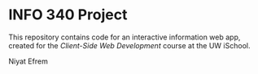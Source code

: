 # INFO 340 Project

This repository contains code for an interactive information web app, created for the _Client-Side Web Development_ course at the UW iSchool.

Niyat Efrem